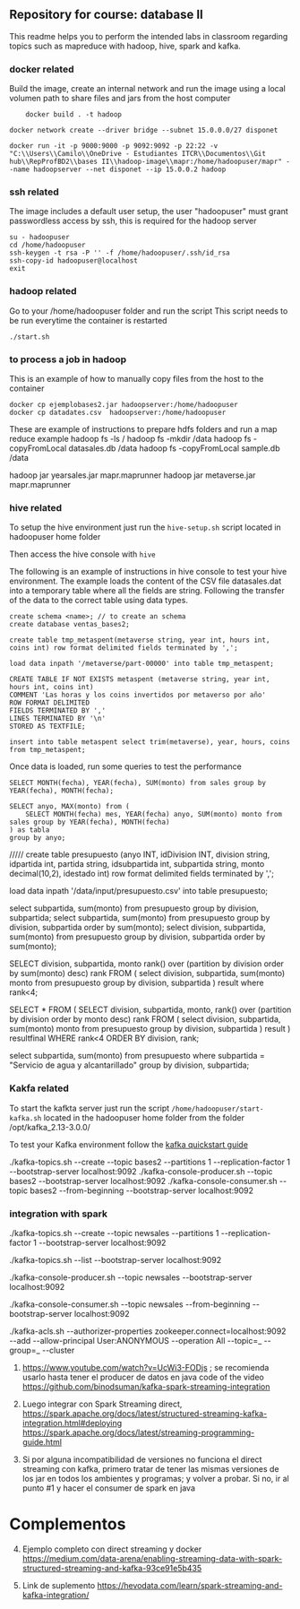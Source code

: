 ## Repository for course: database II

This readme helps you to perform the intended labs in classroom regarding topics such as mapreduce with hadoop, hive, spark and kafka.

### docker related

Build the image, create an internal network and run the image using a local volumen
path to share files and jars from the host computer

```
    docker build . -t hadoop

docker network create --driver bridge --subnet 15.0.0.0/27 disponet

docker run -it -p 9000:9000 -p 9092:9092 -p 22:22 -v "C:\\Users\\Camilo\\OneDrive - Estudiantes ITCR\\Documentos\\Git hub\\RepProfBD2\\bases II\\hadoop-image\\mapr:/home/hadoopuser/mapr" --name hadoopserver --net disponet --ip 15.0.0.2 hadoop
```

### ssh related

The image includes a default user setup, the user "hadoopuser" must grant passwordless access by ssh, this is required for the hadoop server

```
su - hadoopuser
cd /home/hadoopuser
ssh-keygen -t rsa -P '' -f /home/hadoopuser/.ssh/id_rsa
ssh-copy-id hadoopuser@localhost
exit
```

### hadoop related

Go to your /home/hadoopuser folder and run the script
This script needs to be run everytime the container is restarted

```
./start.sh
```

### to process a job in hadoop

This is an example of how to manually copy files from the host to the container

```
docker cp ejemplobases2.jar hadoopserver:/home/hadoopuser
docker cp datadates.csv  hadoopserver:/home/hadoopuser
```

These are example of instructions to prepare hdfs folders and run a map reduce example
hadoop fs -ls /
hadoop fs -mkdir /data
hadoop fs -copyFromLocal datasales.db /data
hadoop fs -copyFromLocal sample.db /data

hadoop jar yearsales.jar mapr.maprunner
hadoop jar metaverse.jar mapr.maprunner

### hive related

To setup the hive environment just run the `hive-setup.sh` script located in hadoopuser home folder

Then access the hive console with `hive`

The following is an example of instructions in hive console to test your hive environment. The example loads the content of the CSV file datasales.dat into a temporary table where all the fields are string. Following the transfer of the data to the correct table using data types.

```
create schema <name>; // to create an schema
create database ventas_bases2;

create table tmp_metaspent(metaverse string, year int, hours int, coins int) row format delimited fields terminated by ',';

load data inpath '/metaverse/part-00000' into table tmp_metaspent;

CREATE TABLE IF NOT EXISTS metaspent (metaverse string, year int, hours int, coins int)
COMMENT 'Las horas y los coins invertidos por metaverso por año'
ROW FORMAT DELIMITED
FIELDS TERMINATED BY ','
LINES TERMINATED BY '\n'
STORED AS TEXTFILE;

insert into table metaspent select trim(metaverse), year, hours, coins from tmp_metaspent;
```

Once data is loaded, run some queries to test the performance

```
SELECT MONTH(fecha), YEAR(fecha), SUM(monto) from sales group by YEAR(fecha), MONTH(fecha);

SELECT anyo, MAX(monto) from (
    SELECT MONTH(fecha) mes, YEAR(fecha) anyo, SUM(monto) monto from sales group by YEAR(fecha), MONTH(fecha)
) as tabla
group by anyo;
```

/////
create table presupuesto (anyo INT, idDivision INT, division string, idpartida int, partida string, idsubpartida int, subpartida string, monto decimal(10,2), idestado int) row format delimited fields terminated by ',';

load data inpath '/data/input/presupuesto.csv' into table presupuesto;

select subpartida, sum(monto) from presupuesto group by division, subpartida;
select subpartida, sum(monto) from presupuesto group by division, subpartida order by sum(monto);
select division, subpartida, sum(monto) from presupuesto group by division, subpartida order by sum(monto);

SELECT division, subpartida, monto rank() over (partition by division order by sum(monto) desc) rank FROM (
select division, subpartida, sum(monto) monto
from presupuesto group by division, subpartida
) result where rank<4;

SELECT \* FROM (
SELECT division, subpartida, monto, rank() over (partition by division order by monto desc) rank FROM (
select division, subpartida, sum(monto) monto
from presupuesto group by division, subpartida
) result
) resultfinal
WHERE rank<4
ORDER BY division, rank;

select subpartida, sum(monto) from presupuesto
where subpartida = "Servicio de agua y alcantarillado"
group by division, subpartida;

### Kakfa related

To start the kafkta server just run the script `/home/hadoopuser/start-kafka.sh` located in the hadoopuser home folder from the folder /opt/kafka_2.13-3.0.0/

To test your Kafka environment follow the [kafka quickstart guide](https://kafka.apache.org/quickstart)

./kafka-topics.sh --create --topic bases2 --partitions 1 --replication-factor 1 --bootstrap-server localhost:9092
./kafka-console-producer.sh --topic bases2 --bootstrap-server localhost:9092
./kafka-console-consumer.sh --topic bases2 --from-beginning --bootstrap-server localhost:9092

### integration with spark

./kafka-topics.sh --create --topic newsales --partitions 1 --replication-factor 1 --bootstrap-server localhost:9092

./kafka-topics.sh --list --bootstrap-server localhost:9092

./kafka-console-producer.sh --topic newsales --bootstrap-server localhost:9092

./kafka-console-consumer.sh --topic newsales --from-beginning --bootstrap-server localhost:9092

./kafka-acls.sh --authorizer-properties zookeeper.connect=localhost:9092 --add --allow-principal User:ANONYMOUS --operation All --topic=_ --group=_ --cluster

1. https://www.youtube.com/watch?v=UcWi3-FODjs ; se recomienda usarlo hasta tener el producer de datos en java
   code of the video https://github.com/binodsuman/kafka-spark-streaming-integration

2. Luego integrar con Spark Streaming direct,
   https://spark.apache.org/docs/latest/structured-streaming-kafka-integration.html#deploying
   https://spark.apache.org/docs/latest/streaming-programming-guide.html

3. Si por alguna incompatibilidad de versiones no funciona el direct streaming con kafka, primero tratar de tener las mismas versiones de los jar en todos los ambientes y programas; y volver a probar. Si no, ir al punto #1 y hacer el consumer de spark en java

# Complementos

4. Ejemplo completo con direct streaming y docker https://medium.com/data-arena/enabling-streaming-data-with-spark-structured-streaming-and-kafka-93ce91e5b435

5. Link de suplemento https://hevodata.com/learn/spark-streaming-and-kafka-integration/

